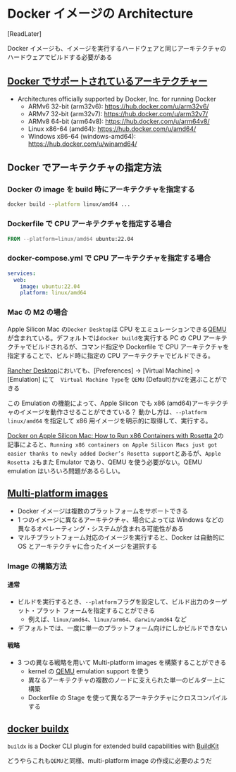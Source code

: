 # Docker イメージの Architecture

[ReadLater]

Docker イメージも、イメージを実行するハードウェアと同じアーキテクチャのハードウェアでビルドする必要がある

## [Docker でサポートされているアーキテクチャー](https://github.com/docker-library/official-images?tab=readme-ov-file#architectures-other-than-amd64)

- Architectures officially supported by Docker, Inc. for running Docker
  - ARMv6 32-bit (arm32v6): <https://hub.docker.com/u/arm32v6/>
  - ARMv7 32-bit (arm32v7): <https://hub.docker.com/u/arm32v7/>
  - ARMv8 64-bit (arm64v8): <https://hub.docker.com/u/arm64v8/>
  - Linux x86-64 (amd64): <https://hub.docker.com/u/amd64/>
  - Windows x86-64 (windows-amd64): <https://hub.docker.com/u/winamd64/>

## Docker でアーキテクチャの指定方法

### Docker の image を build 時にアーキテクチャを指定する

```sh
docker build --platform linux/amd64 ...
```

### Dockerfile で CPU アーキテクチャを指定する場合

```dockerfile
FROM --platform=linux/amd64 ubuntu:22.04
```

### docker-compose.yml で CPU アーキテクチャを指定する場合

```yml
services:
  web:
    image: ubuntu:22.04
    platform: linux/amd64
```

### Mac の M2 の場合

Apple Silicon Mac の`Docker Desktop`は CPU をエミュレーションできる[QEMU](https://www.qemu.org/)が含まれている。デフォルトでは`docker build`を実行する PC の CPU アーキテクチャでビルドされるが、コマンド指定や Dockerfile で CPU アーキテクチャを指定することで、ビルド時に指定の CPU アーキテクチャでビルドできる。

[Rancher Desktop](https://docs.rancherdesktop.io/ui/preferences/virtual-machine/emulation/)においても、[Preferences] -> [Virtual Machine] -> [Emulation] にて　`Virtual Machine Type`を `QEMU` (Default)か`VZ`を選ぶことができる

この Emulation の機能によって、Apple Silicon でも x86 (amd64)アーキテクチャのイメージを動作させることができている？
動かし方は、`--platform linux/amd64` を指定して x86 用イメージを明示的に取得して、実行する。

[Docker on Apple Silicon Mac: How to Run x86 Containers with Rosetta 2](https://levelup.gitconnected.com/docker-on-apple-silicon-mac-how-to-run-x86-containers-with-rosetta-2-4a679913a0d5)の記事によると、`Running x86 containers on Apple Silicon Macs just got easier thanks to newly added Docker’s Rosetta support`とあるが、`Apple Rosetta 2`もまた Emulator であり、QEMU を使う必要がない。QEMU emulation はいろいろ問題があるらしい。

## [Multi-platform images](https://docs.docker.com/build/building/multi-platform/)

- Docker イメージは複数のプラットフォームをサポートできる
- 1 つのイメージに異なるアーキテクチャ、場合によっては Windows などの異なるオペレーティング・システムが含まれる可能性がある
- マルチプラットフォーム対応のイメージを実行すると、Docker は自動的に OS とアーキテクチャに合ったイメージを選択する

### Image の構築方法

#### 通常

- ビルドを実行するとき、`--platform`フラグを設定して、ビルド出力のターゲット・プラット フォームを指定することができる
  - 例えば、`linux/amd64`、`linux/arm64`、`darwin/amd64` など
- デフォルトでは、一度に単一のプラットフォーム向けにしかビルドできない

#### 戦略

- 3 つの異なる戦略を用いて Multi-platform images を構築することができる
  - kernel の [QEMU](https://docs.docker.com/build/building/multi-platform/#qemu) emulation support を使う
  - 異なるアーキテクチャの複数のノードに支えられた単一のビルダー上に構築
  - Dockerfile の Stage を使って異なるアーキテクチャにクロスコンパイルする

## [docker buildx](https://docs.docker.com/engine/reference/commandline/buildx/)

`buildx` is a Docker CLI plugin for extended build capabilities with [BuildKit](https://github.com/moby/buildkit)

どうやらこれも`QEMU`と同様、multi-platform image の作成に必要のようだ
